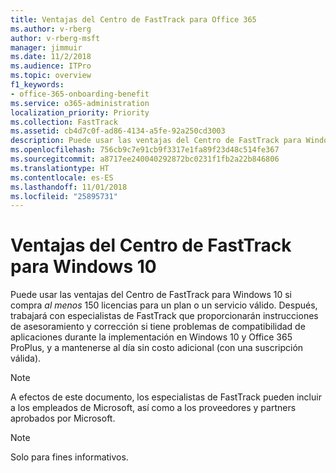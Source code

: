 ```yaml
---
title: Ventajas del Centro de FastTrack para Office 365
ms.author: v-rberg
author: v-rberg-msft
manager: jimmuir
ms.date: 11/2/2018
ms.audience: ITPro
ms.topic: overview
f1_keywords:
- office-365-onboarding-benefit
ms.service: o365-administration
localization_priority: Priority
ms.collection: FastTrack
ms.assetid: cb4d7c0f-ad86-4134-a5fe-92a250cd3003
description: Puede usar las ventajas del Centro de FastTrack para Windows 10 si adquiere *al menos* 150 licencias para un plan o un servicio elegible.
ms.openlocfilehash: 756cb9c7e91cb9f3317e1fa89f23d48c514fe367
ms.sourcegitcommit: a8717ee240040292872bc0231f1fb2a22b846806
ms.translationtype: HT
ms.contentlocale: es-ES
ms.lasthandoff: 11/01/2018
ms.locfileid: "25895731"
---
```

# <a name="fasttrack-center-benefit-for-windows-10"></a>Ventajas del Centro de FastTrack para Windows 10

Puede usar las ventajas del Centro de FastTrack para Windows 10 si compra *al menos* 150 licencias para un plan o un servicio válido. Después, trabajará con especialistas de FastTrack que proporcionarán instrucciones de asesoramiento y corrección si tiene problemas de compatibilidad de aplicaciones durante la implementación en Windows 10 y Office 365 ProPlus, y a mantenerse al día sin costo adicional (con una suscripción válida). 
  
> [!NOTE]
> A efectos de este documento, los especialistas de FastTrack pueden incluir a los empleados de Microsoft, así como a los proveedores y partners aprobados por Microsoft. 
    
> [!NOTE]
> Solo para fines informativos. 
  

  

 